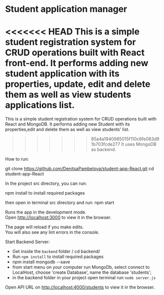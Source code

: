 # Student application manager

<<<<<<< HEAD
This is a simple student registration system for CRUD operations built with React front-end.
It performs adding new student application with its properties, update, edit and delete them as well as view students applications list.
=======
This is a simple student registration system for CRUD operations built with React and MongoDB. 
It performs adding new Student with its properties,edit and delete them as well as view students' list.
>>>>>>> 85a4a1940985015f110c6fe083d91b703fcde277
It uses MongoDB as backend.

How to run:

git clone https://github.com/DenitsaPambelova/student-app-React.git
cd student-app-React

In the project src directory, you can run:

npm install to install required packages

then open in terminal src directory and run: npm start

Runs the app in the development mode.<br>
Open [http://localhost:3000](http://localhost:3000) to view it in the browser.

The page will reload if you make edits.<br>
You will also see any lint errors in the console.

Start Backend Server:

- Get inside the `backend` folder  / cd backend/
- Run `npm install` to install required packages 
- npm install mongodb --save
- from start menu on your computer run MongoDb, select connect to LocalHost, choose 'create Database', name the database 'students';
- in the backend folder in your project open terminal run `node server.js`


Open API URL on [http://localhost:4000/students](http://localhost:4000/students) to view it in the browser.



